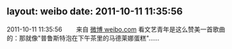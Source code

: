 layout: weibo
date: 2011-10-11 11:35:56
---
<meta name="referrer" content="no-referrer" />

2011-10-11 11:35:56  &nbsp;&nbsp;&nbsp;&nbsp;&nbsp;&nbsp; 来自 <a href="http://weibo.com/" rel="nofollow">微博 weibo.com</a>
看文艺青年是这么赞美一首歌曲的：那就像"普鲁斯特泡在下午茶里的马德莱娜蛋糕"…… ​​​
